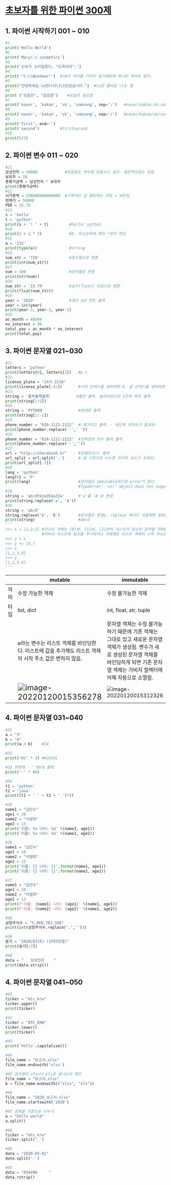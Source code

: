 # [초보자를 위한 파이썬 300제](https://wikidocs.net/7014) 

## 1. 파이썬 시작하기 001 ~ 010

```python
#1
print('Hello World')
#2
print('Mary\'s cosmetics')
#3
print('신씨가 소리질렀다. "도둑이야".')
#4
print('"C:\\Windows"')	#\W가 의미를 가지지 않기때문에 하나만 적어도 된다.
#5
print("안녕하세요.\n만나서\t\t반갑습니다.")	#\n은 줄바꿈 \t는 탭
#6
print ("오늘은", "일요일")	#오늘은 일요일
#7
print('naver', 'kakao', 'sk', 'samsung', sep=';')	#naver;kakao;sk;samsung
#8
print('naver', 'kakao', 'sk', 'samsung', sep='/')	#naver/kakao/sk/samsung
#9
print('first', end='')
print('second')			#firstsecond
#10
print(5/3)
```

## 2. 파이썬 변수 011 ~ 020

```python
#11
삼성전자 = 50000			#한글로도 변수명 만들수는 있다. 일반적으로는 안씀.
보유주 = 10
총평가금액 = 삼성전자 * 보유주
print(총평가금액)
#12
시가총액 = 298000000000000	#구체적인 값 할당하는 과정 = 바인딩
현재가 = 50000
PER = 15.79
#13
s = 'hello'
t = 'python'
print(s + '! ' + t)			#hello! python
#14
print(2 + 2 * 3)			#8. 우선순위에 따라 *부터 연산
#15
a = '132'
print(type(a))				#string
#16
num_str = '720'				#정수형으로 변환
print(int(num_str))
#17
num = 100					#문자열로 변환
print(str(num))
#18
num_str = '15.79'			#실수(float) 타입으로 변환
print(float(num_str))
#19
year = '2020'				#최근 3년 연도 출력
year = int(year)
print(year-3, year-2, year-1)
#20
ac_month = 48584
no_interest = 36
total_pay = ac_month * no_interest
print(total_pay)
```

## 3. 파이썬 문자열 021~030

```python
#21
letters = 'python'
print(letters[0], letters[2])	#p t
#22
license_plate = "24가 2210"
print(license_plate[-4:])		#시작 인덱스를 생락하면 0. 끝 인덱스를 생략하면 문자열의 끝.
#23
string = '홀짝홀짝홀짝'			#홀만 출력. 슬라이싱으로 2칸씩 뛰어 출력
print(string[::2])
#24
string = 'PYTHON'				#반대로 출력
print(string[::-1])
#25
phone_number = "010-1111-2222"	#-제거하고 출력. - 대신에 띄어쓰기 쓸게요~
print(phone_number.replace('-',' '))
#26
phone_number = "010-1111-2222"	#전화번호 모두 붙여 출력
print(phone_number.replace('-',''))
#27
url = "http://sharebook.kr"		#도메인(kr) 출력
url_split = url.split('.')		#.을 기준으로 나누면 마지막 요소가 도메인.
print(url_split[-1])
#28
lang = 'python'					
lang[0] = 'P'
print(lang)						#문자열은 immutable하므로 error가 뜬다.
								#TypeError: 'str' object does not support item assignment
#29
string = 'abcdfe2a354a32a'		#'a'를 'A'로 변경
print(string.replace('a', 'A'))
#30
string = 'abcd'
string.replace('b', 'B')		#문자열은 변경x. replace 메서드 사용하면 원본은 그대로 두고 새로운 문자열 객체 리턴
print(string)					#abcd
'''
>>> x = [1,2,3]	#리스트 객체는 [0]번, [1]번, [2]번이 리스트의 원소인 문자열 객체를 다시 바인딩하는 구조. 
				#따라서 리스트에 원소를 추가하거나 삭제해도 리스트 객체의 시작 주소는 변하지 x
>>> y = x
>>> y += [4,]
>>> x
[1,2,3,4]
>>> y
[1,2,3,4]
'''
```

|      | mutable                                                      | immutable                                                    |
| ---- | ------------------------------------------------------------ | ------------------------------------------------------------ |
| 의미 | 수정 가능한 객체                                             | 수정 불가능한 객체                                           |
| 타입 | list, dict                                                   | int, float, str, tuple                                       |
|      | a라는 변수는 리스트 객체를 바인딩한다. 리스트에 값을 추가해도 리스트 객체의 시작 주소 값은 변하지 않음. | 문자열 객체는 수정 불가능하기 때문에 기존 객체는 그대로 있고 새로운 문자열 객체가 생성됨. 변수가 새로 생성된 문자열 객체를 바인딩하게 되면 기존 문자열 객체는 가비지 컬렉터에 의해 자동으로 소멸됨. |
|      | <img src="python_for_starters_300.assets/image-20220120015356278.png" alt="image-20220120015356278" style="zoom:150%;" /> | ![image-20220120015312326](python_for_starters_300.assets/image-20220120015312326.png) |

## 4. 파이썬 문자열 031~040

```python
#31
a = "3"
b = "4"
print(a + b)	#34

#32
print("Hi" * 3)	#HiHiHi

#33 화면에 '-' 80개 출력
print('-' * 80)

#34
t1 = 'python'
t2 = 'java'
print((t1 + ' ' + t2 + ' ')*4)

#35
name1 = "김민수" 
age1 = 10
name2 = "이철희"
age2 = 13
print('이름: %s 나이: %d' %(name1, age1))
print('이름: %s 나이: %d' %(name2, age2))

#36
name1 = "김민수" 
age1 = 10
name2 = "이철희"
age2 = 13
print('이름: {} 나이: {}'.format(name1, age1))
print('이름: {} 나이: {}'.format(name2, age2))

#37
name1 = "김민수" 
age1 = 10
name2 = "이철희"
age2 = 13
print(f'이름: {name1} 나이: {age1}' %(name1, age1))
print(f'이름: {name2} 나이: {age2}' %(name2, age2))

#38
상장주식수 = "5,969,782,550"
print(int(상장주식수.replace(',','')))

#39
분기 = "2020/03(E) (IFRS연결)"
print(분기[:7])

#40
data = "   삼성전자    "
print(data.strip())
```
## 4. 파이썬 문자열 041~050

```python
#41
ticker = "btc_krw"
ticker.upper()
print(ticker)

#42
ticker = "BTC_KRW"
ticker.lower()
print(ticker)

#43
print('hello'.capitalize())

#44
file_name = "보고서.xlsx"
file_name.endswith('xlsx')

#45 문자열이 xlsx나 xls로 끝나는지 확인
file_name = "보고서.xlsx"
b = file_name.endswith(("xlsx", "xls"))

#46
file_name = "2020_보고서.xlsx"
file_name.startswith('2020')

#47 공백을 기준으로 나누기
a = "hello world"
a.split()

#48
ticker = "btc_krw"
ticker.split('_')

#49
date = "2020-05-01"
date.split('-') 

#50
data = "039490     "
data.rstrip()
```